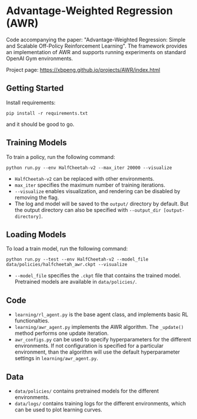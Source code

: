 # Advantage-Weighted Regression (AWR)

Code accompanying the paper:
"Advantage-Weighted Regression: Simple and Scalable Off-Policy Reinforcement Learning".
The framework provides an implementation of AWR and supports running experiments on standard OpenAI Gym environments.

Project page: https://xbpeng.github.io/projects/AWR/index.html

## Getting Started

Install requirements:

`pip install -r requirements.txt`

and it should be good to go.

## Training Models

To train a policy, run the following command:

``python run.py --env HalfCheetah-v2 --max_iter 20000 --visualize``

- `HalfCheetah-v2` can be replaced with other environments.
- `max_iter` specifies the maximum number of training iterations.
- `--visualize` enables visualization, and rendering can be disabled by removing the flag.
- The log and model will be saved to the `output/` directory by default. But the output directory can also be specified with `--output_dir [output-directory]`.

## Loading Models

To load a train model, run the following command:

``python run.py --test --env HalfCheetah-v2 --model_file data/policies/halfcheetah_awr.ckpt --visualize``

- `--model_file` specifies the `.ckpt` file that contains the trained model. Pretrained models are available in `data/policies/`.

## Code

- `learning/rl_agent.py` is the base agent class, and implements basic RL functionalties.
- `learning/awr_agent.py` implements the AWR algorithm. The `_update()` method performs one update iteration.
- `awr_configs.py` can be used to specify hyperparameters for the different environments. If not configuration is specified for a particular environment, than the algorithm will use the default hyperparameter settings in `learning/awr_agent.py`.

## Data
- `data/policies/` contains pretrained models for the different environments.
- `data/logs/` contains training logs for the different environments, which can be used to plot learning curves.
